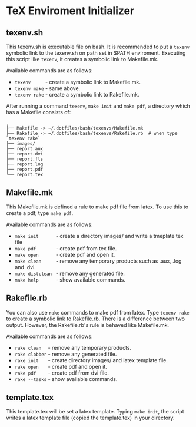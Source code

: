 TeX Enviroment Initializer
===========================

texenv.sh
-----------

This texenv.sh is executable file on bash.
It is recommended to put a `texenv` symbolic link to the texenv.sh on path set in $PATH enviroment.
Executing this script like `texenv`, it creates a symbolic link to Makefile.mk.

Available commands are as follows:

- `texenv     ` - create a symbolic link to Makefile.mk.
- `texenv make` - same above.
- `texenv rake` - create a symbolic link to Rakefile.mk.

After running a command `texenv`, `make init` and `make pdf`, a directory which has a Makefile consists of:

    .
    ├── Makefile -> ~/.dotfiles/bash/texenvs/Makefile.mk
    ├── Rakefile -> ~/.dotfiles/bash/texenvs/Rakefile.rb  # when type `texenv rake`
    ├── images/
    ├── report.aux
    ├── report.dvi
    ├── report.fls
    ├── report.log
    ├── report.pdf
    └── report.tex

Makefile.mk
------------

This Makefile.mk is defined a rule to make pdf file from latex.
To use this to create a pdf, type `make pdf`.

Available commands are as follows:

- `make init      ` - create a directory images/ and write a tmeplate tex file
- `make pdf       ` - create pdf from tex file.
- `make open      ` - create pdf and open it.
- `make clean     ` - remove any temporary products such as .aux, .log and .dvi.
- `make distclean ` - remove any generated file.
- `make help      ` - show available commands.

Rakefile.rb
------------

You can also use `rake` commands to make pdf from latex.
Type `texenv rake` to create a symbolic link to Rakefile.rb.
There is a difference between two output.
However, the Rakefile.rb's rule is behaved like Makefile.mk.

Available commands are as follows:

- `rake clean  `  - remove any temporary products.
- `rake clobber`  - remove any generated file.
- `rake init   `  - create directory images/ and latex template file.
- `rake open   `  - create pdf and open it.
- `rake pdf    `  - create pdf from dvi file.
- `rake --tasks`  - show available commands.

template.tex
------------

This template.tex will be set a latex template.
Typing `make init`, the script writes a latex template file (copied the template.tex) in your directory.



